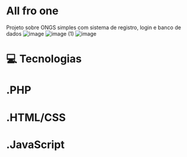 # All fro one
Projeto sobre ONGS simples com sistema de registro, login e banco de dados
![image](https://github.com/pedrodev2005/Ongs/assets/145730026/6f7e52bd-edcf-4abd-a258-db8c0d47146e)
![image (1)](https://github.com/pedrodev2005/Ongs/assets/145730026/f73c3f48-f3e4-44bd-a1b8-bdd9b6892d46)
![image](https://github.com/pedrodev2005/Ongs/assets/145730026/a0ceaaf3-548f-4693-9605-1226157457a1)

# 💻 Tecnologias
# .PHP
# .HTML/CSS
# .JavaScript
